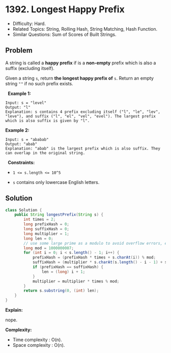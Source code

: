 # 1392. Longest Happy Prefix

- Difficulty: Hard.
- Related Topics: String, Rolling Hash, String Matching, Hash Function.
- Similar Questions: Sum of Scores of Built Strings.

## Problem

A string is called a **happy prefix** if is a **non-empty** prefix which is also a suffix (excluding itself).

Given a string ```s```, return **the **longest happy prefix** of** ```s```. Return an empty string ```""``` if no such prefix exists.

 
**Example 1:**

```
Input: s = "level"
Output: "l"
Explanation: s contains 4 prefix excluding itself ("l", "le", "lev", "leve"), and suffix ("l", "el", "vel", "evel"). The largest prefix which is also suffix is given by "l".
```

**Example 2:**

```
Input: s = "ababab"
Output: "abab"
Explanation: "abab" is the largest prefix which is also suffix. They can overlap in the original string.
```

 
**Constraints:**


	
- ```1 <= s.length <= 10^5```
	
- ```s``` contains only lowercase English letters.



## Solution

```java
class Solution {
    public String longestPrefix(String s) {
        int times = 2;
        long prefixHash = 0;
        long suffixHash = 0;
        long multiplier = 1;
        long len = 0;
        // use some large prime as a modulo to avoid overflow errors, e.g. 10 ^ 9 + 7.
        long mod = 1000000007;
        for (int i = 0; i < s.length() - 1; i++) {
            prefixHash = (prefixHash * times + s.charAt(i)) % mod;
            suffixHash = (multiplier * s.charAt(s.length() - i - 1) + suffixHash) % mod;
            if (prefixHash == suffixHash) {
                len = (long) i + 1;
            }
            multiplier = multiplier * times % mod;
        }
        return s.substring(0, (int) len);
    }
}
```

**Explain:**

nope.

**Complexity:**

* Time complexity : O(n).
* Space complexity : O(n).
